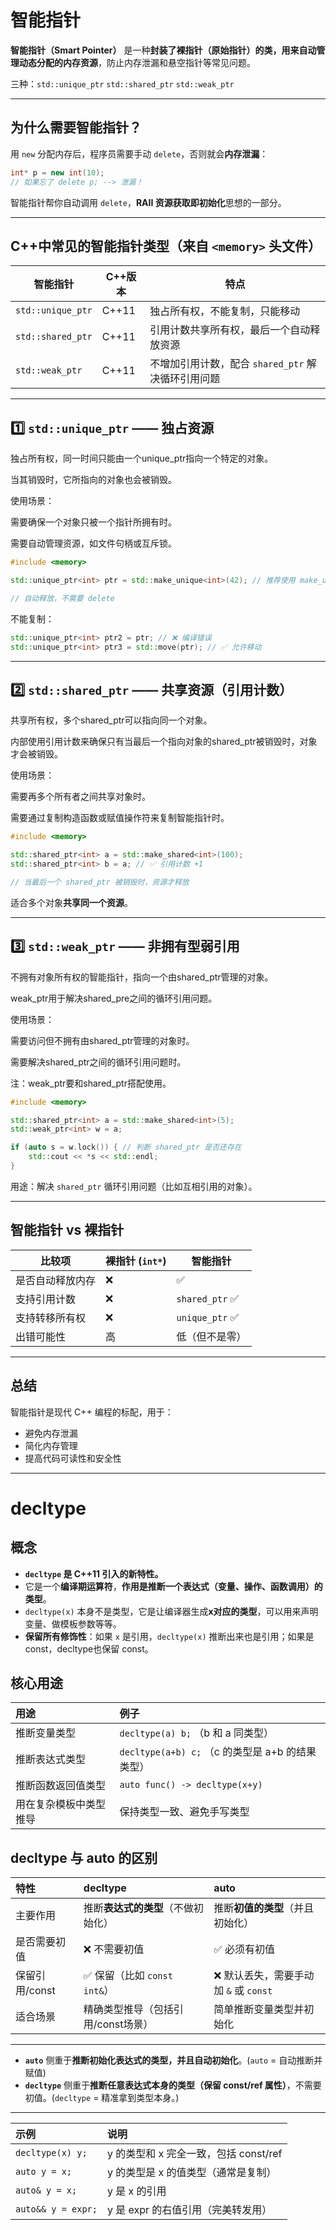 # 智能指针

 **智能指针（Smart Pointer）** 是一种**封装了裸指针（原始指针）**的类，用来**自动管理动态分配的内存资源**，防止内存泄漏和悬空指针等常见问题。

三种：`std::unique_ptr` `std::shared_ptr` `std::weak_ptr`

---

## 为什么需要智能指针？

用 `new` 分配内存后，程序员需要手动 `delete`，否则就会**内存泄漏**：

```cpp
int* p = new int(10);
// 如果忘了 delete p; --> 泄漏！
```

智能指针帮你自动调用 `delete`，**RAII 资源获取即初始化**思想的一部分。

---

## C++中常见的智能指针类型（来自 `<memory>` 头文件）

| 智能指针              | C++版本 | 特点                               |
| ----------------- | ----- | -------------------------------- |
| `std::unique_ptr` | C++11 | 独占所有权，不能复制，只能移动                  |
| `std::shared_ptr` | C++11 | 引用计数共享所有权，最后一个自动释放资源             |
| `std::weak_ptr`   | C++11 | 不增加引用计数，配合 `shared_ptr` 解决循环引用问题 |

---

## 1️⃣ `std::unique_ptr` —— 独占资源

独占所有权，同一时间只能由一个unique_ptr指向一个特定的对象。

当其销毁时，它所指向的对象也会被销毁。

使用场景：

需要确保一个对象只被一个指针所拥有时。

需要自动管理资源，如文件句柄或互斥锁。

```cpp
#include <memory>

std::unique_ptr<int> ptr = std::make_unique<int>(42); // 推荐使用 make_unique

// 自动释放，不需要 delete
```

不能复制：

```cpp
std::unique_ptr<int> ptr2 = ptr; // ❌ 编译错误
std::unique_ptr<int> ptr3 = std::move(ptr); // ✅ 允许移动
```

---

## 2️⃣ `std::shared_ptr` —— 共享资源（引用计数）

共享所有权，多个shared_ptr可以指向同一个对象。

内部使用引用计数来确保只有当最后一个指向对象的shared_ptr被销毁时，对象才会被销毁。

使用场景：

需要再多个所有者之间共享对象时。

需要通过复制构造函数或赋值操作符来复制智能指针时。

```cpp
#include <memory>

std::shared_ptr<int> a = std::make_shared<int>(100);
std::shared_ptr<int> b = a; // ✅ 引用计数 +1

// 当最后一个 shared_ptr 被销毁时，资源才释放
```

适合多个对象**共享同一个资源**。

---

## 3️⃣ `std::weak_ptr` —— 非拥有型弱引用

不拥有对象所有权的智能指针，指向一个由shared_ptr管理的对象。

weak_ptr用于解决shared_pre之间的循环引用问题。

使用场景：

需要访问但不拥有由shared_ptr管理的对象时。

需要解决shared_ptr之间的循环引用问题时。

注：weak_ptr要和shared_ptr搭配使用。

```cpp
#include <memory>

std::shared_ptr<int> a = std::make_shared<int>(5);
std::weak_ptr<int> w = a;

if (auto s = w.lock()) { // 判断 shared_ptr 是否还存在
    std::cout << *s << std::endl;
}
```

用途：解决 `shared_ptr` 循环引用问题（比如互相引用的对象）。

---

## 智能指针 vs 裸指针

| 比较项      | 裸指针 (`int*`) | 智能指针           |
| -------- | ------------ | -------------- |
| 是否自动释放内存 | ❌            | ✅              |
| 支持引用计数   | ❌            | `shared_ptr` ✅ |
| 支持转移所有权  | ❌            | `unique_ptr` ✅ |
| 出错可能性    | 高            | 低（但不是零）        |

---

## 总结

智能指针是现代 C++ 编程的标配，用于：

* 避免内存泄漏
* 简化内存管理
* 提高代码可读性和安全性

---

# decltype

## 概念

- **`decltype` 是 C++11 引入的新特性。**
- 它是一个**编译期运算符**，**作用是推断一个表达式（变量、操作、函数调用）的类型**。
- `decltype(x)` 本身不是类型，它是让编译器生成**x对应的类型**，可以用来声明变量、做模板参数等等。
- **保留所有修饰性**：如果 `x` 是引用，`decltype(x)` 推断出来也是引用；如果是 const，decltype也保留 const。
  
## 核心用途

| 用途 | 例子 |
|:---|:---|
| 推断变量类型 | `decltype(a) b;` （b 和 a 同类型） |
| 推断表达式类型 | `decltype(a+b) c;` （c 的类型是 a+b 的结果类型） |
| 推断函数返回值类型 | `auto func() -> decltype(x+y)` |
| 用在复杂模板中类型推导 | 保持类型一致、避免手写类型 |

## decltype 与 auto 的区别

| 特性           | decltype                             | auto                                |
|:---------------|:-------------------------------------|:-----------------------------------|
| 主要作用       | 推断**表达式的类型**（不做初始化）   | 推断**初值的类型**（并且初始化）   |
| 是否需要初值   | ❌ 不需要初值                        | ✅ 必须有初值                      |
| 保留引用/const | ✅ 保留（比如 `const int&`）         | ❌ 默认丢失，需要手动加 `&` 或 `const` |
| 适合场景       | 精确类型推导（包括引用/const场景）   | 简单推断变量类型并初始化           |

---
- **`auto`** 侧重于**推断初始化表达式的类型，并且自动初始化**。(`auto` = 自动推断并赋值)
- **`decltype`** 侧重于**推断任意表达式本身的类型（保留 const/ref 属性）**，不需要初值。(`decltype` = 精准拿到类型本身。)
---

| 示例                           | 说明                                   |
|:-------------------------------|:-------------------------------------|
| `decltype(x) y;`               | y 的类型和 x 完全一致，包括 const/ref |
| `auto y = x;`                  | y 的类型是 x 的值类型（通常是复制）    |
| `auto& y = x;`                 | y 是 x 的引用                        |
| `auto&& y = expr;`             | y 是 expr 的右值引用（完美转发用）    |
